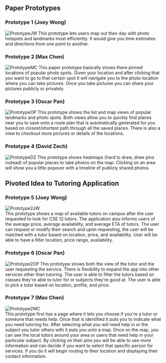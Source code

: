 ## Paper Prototypes

### Prototype 1 (Joey Wong)
![PrototypeJW](images/MapOut.jpg)
This prototype lets users map out their day with photo hotspots and landmarks most efficiently. It would give you time estimates and directions from one point to another.

### Prototype 2 (Max Chen)
![PrototypeMC](images/PhotoSpot.jpg)
This paper prototype basically shows there pinned locations of popular photo spots. Given your location and after clicking that you want to go to that certain spot it will navigate you to the photo location where you can take pictures. Once you take pictures you can share your pictures publicly or privately. 

### Prototype 3 (Oscar Pan)
![PrototypeOP](images/TripPlanner.JPG)
This prototype shows the list and map views of popular landmarks and photo spots. Both views allow you to quickly find places near you to save onto a route plan that is automatically generated for you based on closest/shortest path through all the saved places. There is also a view to checkout more pictures or details of the locations.

### Prototype 4 (David Zech)
![PrototypeDZ](images/PhotoHotspot.JPG)
This prototype shows heatmaps (hard to draw, drew pins instead) of popular places to take photos on the map. Clicking on an area will show you a little popover with a timeline of publicly shared photos

## Pivoted Idea to Tutoring Application

### Prototype 5 (Joey Wong)
![Prototype2JW](images/TutorApp.jpg)\
This prototype shows a map of available tutors on campus after the user requested to look for CSE 12 tutors. The application also informs users of the average price, average availability, and average ETA of tutors. The user can request or modify their search and upon requesting, the user will be matched with a tutor based on location, price, and availability. User will be able to have a filter location, price range, availability.


### Prototype 6 (Oscar Pan)
![Prototype2OP](images/PP-OP-Tutor.jpg)
This prototype shows both the view of the tutor and the user requesting the service. There is flexibility to expand the app into other services other than tutoring. The user is able to filter the tutors based on classes they're able to tutor for or subjects they're good at. The user is able to pick a tutor based on location, profile, and price.

### Prototype 7 (Max Chen)
![Prototype2MC](images/tutorFinding.jpg)\
This prototype first has a page where it lets you choose if you're a tutor or someone that needs help. Once that is identified it puts you to indicate what you need tutoring for. After selecting what you will need help in or the subject you tutor others with it puts you unto a map. Once on the map, you can see the local tutors around your area or users that need help in your particular subject. By clicking on their pins you will be able to see more information and can decide if you want to select that specific person for services. If you do it will begin routing to their location and displaying their contact information.
